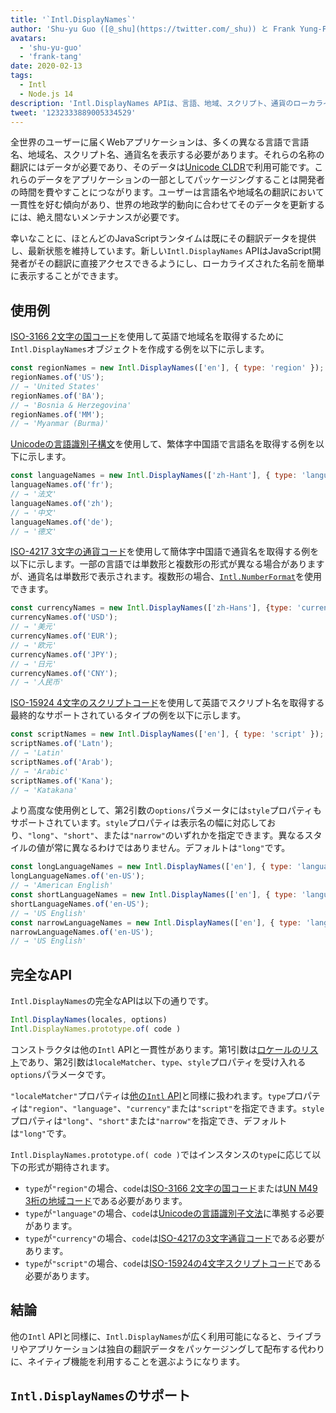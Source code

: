 ```yaml
---
title: '`Intl.DisplayNames`'
author: 'Shu-yu Guo ([@_shu](https://twitter.com/_shu)) と Frank Yung-Fong Tang'
avatars:
  - 'shu-yu-guo'
  - 'frank-tang'
date: 2020-02-13
tags:
  - Intl
  - Node.js 14
description: 'Intl.DisplayNames APIは、言語、地域、スクリプト、通貨のローカライズされた名前を提供します。'
tweet: '1232333889005334529'
---
```

全世界のユーザーに届くWebアプリケーションは、多くの異なる言語で言語名、地域名、スクリプト名、通貨名を表示する必要があります。それらの名称の翻訳にはデータが必要であり、そのデータは[Unicode CLDR](http://cldr.unicode.org/translation/)で利用可能です。これらのデータをアプリケーションの一部としてパッケージングすることは開発者の時間を費やすことにつながります。ユーザーは言語名や地域名の翻訳において一貫性を好む傾向があり、世界の地政学的動向に合わせてそのデータを更新するには、絶え間ないメンテナンスが必要です。

<!--truncate-->
幸いなことに、ほとんどのJavaScriptランタイムは既にその翻訳データを提供し、最新状態を維持しています。新しい`Intl.DisplayNames` APIはJavaScript開発者がその翻訳に直接アクセスできるようにし、ローカライズされた名前を簡単に表示することができます。

## 使用例

[ISO-3166 2文字の国コード](https://www.iso.org/iso-3166-country-codes.html)を使用して英語で地域名を取得するために`Intl.DisplayNames`オブジェクトを作成する例を以下に示します。

```js
const regionNames = new Intl.DisplayNames(['en'], { type: 'region' });
regionNames.of('US');
// → 'United States'
regionNames.of('BA');
// → 'Bosnia & Herzegovina'
regionNames.of('MM');
// → 'Myanmar (Burma)'
```

[Unicodeの言語識別子構文](http://unicode.org/reports/tr35/#Unicode_language_identifier)を使用して、繁体字中国語で言語名を取得する例を以下に示します。

```js
const languageNames = new Intl.DisplayNames(['zh-Hant'], { type: 'language' });
languageNames.of('fr');
// → '法文'
languageNames.of('zh');
// → '中文'
languageNames.of('de');
// → '德文'
```

[ISO-4217 3文字の通貨コード](https://www.iso.org/iso-4217-currency-codes.html)を使用して簡体字中国語で通貨名を取得する例を以下に示します。一部の言語では単数形と複数形の形式が異なる場合がありますが、通貨名は単数形で表示されます。複数形の場合、[`Intl.NumberFormat`](https://v8.dev/features/intl-numberformat)を使用できます。

```js
const currencyNames = new Intl.DisplayNames(['zh-Hans'], {type: 'currency'});
currencyNames.of('USD');
// → '美元'
currencyNames.of('EUR');
// → '欧元'
currencyNames.of('JPY');
// → '日元'
currencyNames.of('CNY');
// → '人民币'
```

[ISO-15924 4文字のスクリプトコード](http://unicode.org/iso15924/iso15924-codes.html)を使用して英語でスクリプト名を取得する最終的なサポートされているタイプの例を以下に示します。

```js
const scriptNames = new Intl.DisplayNames(['en'], { type: 'script' });
scriptNames.of('Latn');
// → 'Latin'
scriptNames.of('Arab');
// → 'Arabic'
scriptNames.of('Kana');
// → 'Katakana'
```

より高度な使用例として、第2引数の`options`パラメータには`style`プロパティもサポートされています。`style`プロパティは表示名の幅に対応しており、`"long"`、`"short"`、または`"narrow"`のいずれかを指定できます。異なるスタイルの値が常に異なるわけではありません。デフォルトは`"long"`です。

```js
const longLanguageNames = new Intl.DisplayNames(['en'], { type: 'language' });
longLanguageNames.of('en-US');
// → 'American English'
const shortLanguageNames = new Intl.DisplayNames(['en'], { type: 'language', style: 'short' });
shortLanguageNames.of('en-US');
// → 'US English'
const narrowLanguageNames = new Intl.DisplayNames(['en'], { type: 'language', style: 'narrow' });
narrowLanguageNames.of('en-US');
// → 'US English'
```

## 完全なAPI

`Intl.DisplayNames`の完全なAPIは以下の通りです。

```js
Intl.DisplayNames(locales, options)
Intl.DisplayNames.prototype.of( code )
```

コンストラクタは他の`Intl` APIと一貫性があります。第1引数は[ロケールのリスト](https://developer.mozilla.org/en-US/docs/Web/JavaScript/Reference/Global_Objects/Intl#Locale_identification_and_negotiation)であり、第2引数は`localeMatcher`、`type`、`style`プロパティを受け入れる`options`パラメータです。

`"localeMatcher"`プロパティは[他の`Intl` API](https://developer.mozilla.org/en-US/docs/Web/JavaScript/Reference/Global_Objects/Intl#Locale_identification_and_negotiation)と同様に扱われます。`type`プロパティは`"region"`、`"language"`、`"currency"`または`"script"`を指定できます。`style`プロパティは`"long"`、`"short"`または`"narrow"`を指定でき、デフォルトは`"long"`です。

`Intl.DisplayNames.prototype.of( code )`ではインスタンスの`type`に応じて以下の形式が期待されます。

- `type`が`"region"`の場合、`code`は[ISO-3166 2文字の国コード](https://www.iso.org/iso-3166-country-codes.html)または[UN M49 3桁の地域コード](https://unstats.un.org/unsd/methodology/m49/)である必要があります。
- `type`が`"language"`の場合、`code`は[Unicodeの言語識別子文法](https://unicode.org/reports/tr35/#Unicode_language_identifier)に準拠する必要があります。
- `type`が`"currency"`の場合、`code`は[ISO-4217の3文字通貨コード](https://www.iso.org/iso-4217-currency-codes.html)である必要があります。
- `type`が`"script"`の場合、`code`は[ISO-15924の4文字スクリプトコード](https://unicode.org/iso15924/iso15924-codes.html)である必要があります。

## 結論

他の`Intl` APIと同様に、`Intl.DisplayNames`が広く利用可能になると、ライブラリやアプリケーションは独自の翻訳データをパッケージングして配布する代わりに、ネイティブ機能を利用することを選ぶようになります。

## `Intl.DisplayNames`のサポート

<feature-support chrome="81 /blog/v8-release-81#intl.displaynames"
                 firefox="86 https://developer.mozilla.org/en-US/docs/Mozilla/Firefox/Releases/86#javascript"
                 safari="14 https://bugs.webkit.org/show_bug.cgi?id=209779"
                 nodejs="14 https://medium.com/@nodejs/node-js-version-14-available-now-8170d384567e"
                 babel="no"></feature-support>
